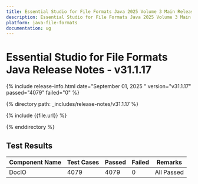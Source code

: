 ```yaml
---
title: Essential Studio for File Formats Java 2025 Volume 3 Main Release Release Notes   - v31.1.17
description: Essential Studio for File Formats Java 2025 Volume 3 Main Release Release Notes   - v31.1.17
platform: java-file-formats
documentation: ug
---
```


# Essential Studio for File Formats Java  Release Notes   - v31.1.17

{% include release-info.html date="September 01, 2025 "  version="v31.1.17" passed="4079" failed="0" %}

{% directory path: _includes/release-notes/v31.1.17 %}

{% include {{file.url}} %}

{% enddirectory %}

## Test Results

| Component Name | Test Cases | Passed | Failed | Remarks |
|---------------|------------|--------|--------|---------|
| DocIO | 4079 | 4079 | 0 | All Passed |